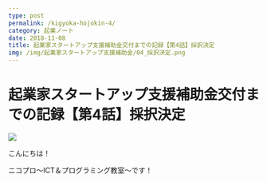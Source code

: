 ```yaml
---
type: post
permalink: /kigyoka-hojokin-4/
category: 起業ノート
date: 2018-11-08
title: 起業家スタートアップ支援補助金交付までの記録【第4話】採択決定
img: /img/起業家スタートアップ支援補助金/04_採択決定.png
---
```


# 起業家スタートアップ支援補助金交付までの記録【第4話】採択決定

<img class="post-in-image" src="/img/起業家スタートアップ支援補助金/04_採択決定.png"/>

こんにちは！

ニコプロ～ICT＆プログラミング教室～です！
